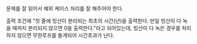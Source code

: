 문제를 잘 읽어서 예외 케이스 처리를 잘 해주어야 한다.

출력 조건에 "첫 줄에 빙산이 분리되는 최초의 시간(년)을 출력한다. 만일 빙산이 다 녹을 때까지 분리되지 않으면 0을 출력한다."라고 되어있는데, 빙산이 다 녹은 경우를 처리하지 않으면 무한루프를 돌게되어 시간초과가 난다.
